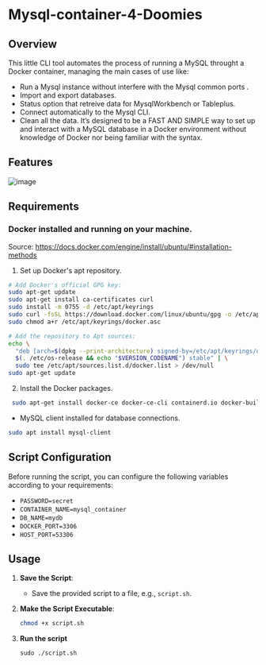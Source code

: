 # Mysql-container-4-Doomies

## Overview

This little CLI tool automates the process of running a MySQL throught a Docker container, managing the main cases of use like: 
- Run a Mysql instance without interfere with the Mysql common ports .
- Import and export databases.
- Status option that retreive data for MysqlWorkbench or Tableplus.
- Connect automatically to the Mysql CLI.
- Clean all the data.
It’s designed to be a FAST AND SIMPLE way to set up and interact with a MySQL database in a Docker environment without knowledge of Docker nor being familiar with the syntax.

## Features

![image](https://github.com/user-attachments/assets/587413af-3b55-4ec7-8a5e-226454d67d52)


## Requirements
### Docker installed and running on your machine.
Source: https://docs.docker.com/engine/install/ubuntu/#installation-methods 
1. Set up Docker's apt repository.
```bash 
# Add Docker's official GPG key:
sudo apt-get update
sudo apt-get install ca-certificates curl
sudo install -m 0755 -d /etc/apt/keyrings
sudo curl -fsSL https://download.docker.com/linux/ubuntu/gpg -o /etc/apt/keyrings/docker.asc
sudo chmod a+r /etc/apt/keyrings/docker.asc

# Add the repository to Apt sources:
echo \
  "deb [arch=$(dpkg --print-architecture) signed-by=/etc/apt/keyrings/docker.asc] https://download.docker.com/linux/ubuntu \
  $(. /etc/os-release && echo "$VERSION_CODENAME") stable" | \
  sudo tee /etc/apt/sources.list.d/docker.list > /dev/null
sudo apt-get update
```
2. Install the Docker packages.
```bash
 sudo apt-get install docker-ce docker-ce-cli containerd.io docker-buildx-plugin docker-compose-plugin
```
- MySQL client installed for database connections.
```bash
sudo apt install mysql-client
```
## Script Configuration

Before running the script, you can configure the following variables according to your requirements:

- `PASSWORD=secret`
- `CONTAINER_NAME=mysql_container`
- `DB_NAME=mydb`
- `DOCKER_PORT=3306`
- `HOST_PORT=53306`


## Usage

1. **Save the Script**:
   - Save the provided script to a file, e.g., `script.sh`.

2. **Make the Script Executable**:
   ```bash
   chmod +x script.sh
3. **Run the script**
   ```
   sudo ./script.sh
   ```
